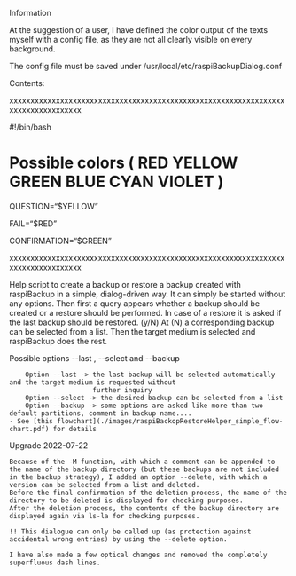 

Information 

At the suggestion of a user, I have defined the color output of the texts myself with a config file, as they are not all clearly visible on every background.

The config file must be saved under /usr/local/etc/raspiBackupDialog.conf

Contents:

xxxxxxxxxxxxxxxxxxxxxxxxxxxxxxxxxxxxxxxxxxxxxxxxxxxxxxxxxxxxxxxxxxxxxxxxxxxxxxxxxx

#!/bin/bash

# Possible colors ( RED YELLOW GREEN BLUE CYAN VIOLET )

QUESTION=“$YELLOW”

FAIL=“$RED”

CONFIRMATION=“$GREEN”

xxxxxxxxxxxxxxxxxxxxxxxxxxxxxxxxxxxxxxxxxxxxxxxxxxxxxxxxxxxxxxxxxxxxxxxxxxxxxxxxxx




   Help script to create a backup or restore a backup created with raspiBackup in a simple, dialog-driven way.
   It can simply be started without any options. Then first a query appears whether a backup should be created or a restore should be performed. In case of a restore it is asked if the last backup should be restored. (y/N) At (N) a corresponding backup can be selected from a list. Then the target medium is selected and raspiBackup does the rest.

   Possible options --last , --select and --backup

        Option --last -> the last backup will be selected automatically and the target medium is requested without
                         further inquiry
        Option --select -> the desired backup can be selected from a list
        Option --backup -> some options are asked like more than two default partitions, comment in backup name....    
    - See [this flowchart](./images/raspiBackopRestoreHelper_simple_flow-chart.pdf) for details

   Upgrade 2022-07-22

    Because of the -M function, with which a comment can be appended to the name of the backup directory (but these backups are not included in the backup strategy), I added an option --delete, with which a version can be selected from a list and deleted.
    Before the final confirmation of the deletion process, the name of the directory to be deleted is displayed for checking purposes.
    After the deletion process, the contents of the backup directory are displayed again via ls-la for checking purposes.

    !! This dialogue can only be called up (as protection against accidental wrong entries) by using the --delete option.

    I have also made a few optical changes and removed the completely superfluous dash lines.



